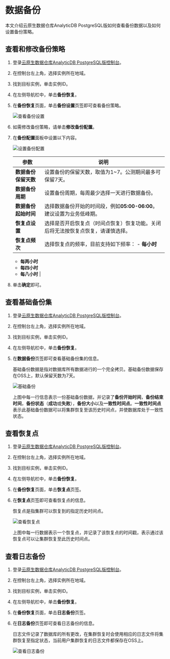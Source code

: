 # 数据备份

本文介绍云原生数据仓库AnalyticDB PostgreSQL版如何查看备份数据以及如何设置备份策略。

## 查看和修改备份策略

1.  登录[云原生数据仓库AnalyticDB PostgreSQL版控制台](https://gpdbnext.console.aliyun.com/gpdb/cn-hangzhou/list)。

2.  在控制台左上角，选择实例所在地域。

3.  找到目标实例，单击实例ID。

4.  在左侧导航栏中，单击**备份恢复**。

5.  在**备份恢复**页面，单击**备份设置**页签即可查看备份策略。

    ![查看备份设置](https://static-aliyun-doc.oss-accelerate.aliyuncs.com/assets/img/zh-CN/9764172261/p279992.png)

6.  如需修改备份策略，请单击**修改备份配置**。

7.  在**备份配置**面板中设置以下内容。

    ![设置备份配置](https://static-aliyun-doc.oss-accelerate.aliyuncs.com/assets/img/zh-CN/9764172261/p279993.png)

    |参数|说明|
    |--|--|
    |**数据备份保留天数**|设置备份的保留天数，取值为1~7。公测期间最多可保留7天。 |
    |**数据备份周期**|设置备份周期，每周最少选择一天进行数据备份。|
    |**数据备份起始时间**|选择数据备份开始的时间段，例如**05:00-06:00**。建议设置为业务低峰期。|
    |**恢复点设置**|选择是否开启恢复点（时间点恢复）恢复功能。关闭后将无法按恢复点恢复，请谨慎选择。 |
    |**恢复点频次**|选择恢复点的频率，目前支持如下频率：    -   **每小时**
    -   **每两小时**
    -   **每四小时**
    -   **每八小时** |

8.  单击**确定**即可。


## 查看基础备份集

1.  登录[云原生数据仓库AnalyticDB PostgreSQL版控制台](https://gpdbnext.console.aliyun.com/gpdb/cn-hangzhou/list)。

2.  在控制台左上角，选择实例所在地域。

3.  找到目标实例，单击实例ID。

4.  在左侧导航栏中，单击**备份恢复**。

5.  在**数据备份**页签即可查看基础备份集的信息。

    基础备份数据是指对数据库所有数据进行的一个完全拷贝。基础备份数据保存在OSS上，默认保留天数为7天。

    ![基础备份](https://static-aliyun-doc.oss-accelerate.aliyuncs.com/assets/img/zh-CN/2616262261/p279978.png)

    上图中每一行信息表示一份基础备份数据，并记录了**备份开始时间**，**备份结束时间**，**备份状态**（**成功**或**失败**），**备份大小**以及**一致性时间点**。**一致性时间点**表示此基础备份数据可以将集群恢复至该历史时间点，并使数据库处于一致性状态。


## 查看恢复点

1.  登录[云原生数据仓库AnalyticDB PostgreSQL版控制台](https://gpdbnext.console.aliyun.com/gpdb/cn-hangzhou/list)。

2.  在控制台左上角，选择实例所在地域。

3.  找到目标实例，单击实例ID。

4.  在左侧导航栏中，单击**备份恢复**。

5.  在**备份恢复**页面，单击**恢复点**页签。

6.  在**恢复点**页签即可查看恢复点的信息。

    恢复点是指集群可以恢复到的指定历史时间点。

    ![查看恢复点](https://static-aliyun-doc.oss-accelerate.aliyuncs.com/assets/img/zh-CN/2616262261/p279983.png)

    上图中每一行数据表示一个恢复点，并记录了该恢复点的时间戳，表示通过该恢复点可以让集群恢复至此历史时间点。


## 查看日志备份

1.  登录[云原生数据仓库AnalyticDB PostgreSQL版控制台](https://gpdbnext.console.aliyun.com/gpdb/cn-hangzhou/list)。

2.  在控制台左上角，选择实例所在地域。

3.  找到目标实例，单击实例ID。

4.  在左侧导航栏中，单击**备份恢复**。

5.  在**备份恢复**页面，单击**日志备份**页签。

6.  在**日志备份**页签即可查看日志备份的信息。

    日志文件记录了数据库的所有更改，在集群恢复时会使用相应的日志文件将集群恢复至指定状态，当前用户集群恢复的日志文件都保存在OSS上。

    ![查看日志备份](https://static-aliyun-doc.oss-accelerate.aliyuncs.com/assets/img/zh-CN/2616262261/p279994.png)


